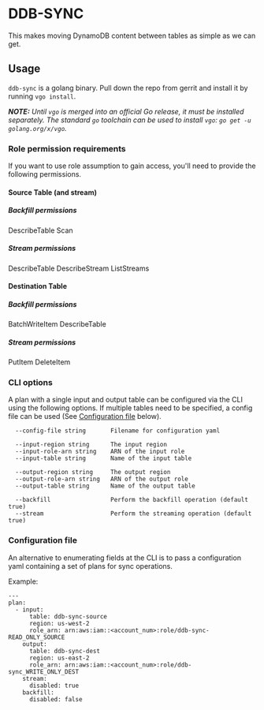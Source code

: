 # DDB-SYNC
This makes moving DynamoDB content between tables as simple as we can get.

## Usage
`ddb-sync` is a golang binary. Pull down the repo from gerrit and install it by running
`vgo install`.

_**NOTE:** Until `vgo` is merged into an official Go release, it must be installed separately. The
standard `go` toolchain can be used to install `vgo`: `go get -u golang.org/x/vgo`._

### Role permission requirements
If you want to use role assumption to gain access, you'll need to provide the following permissions.

#### Source Table (and stream)
##### Backfill permissions
DescribeTable
Scan

##### Stream permissions
DescribeTable
DescribeStream
ListStreams

#### Destination Table
##### Backfill permissions
BatchWriteItem
DescribeTable

##### Stream permissions
PutItem
DeleteItem


### CLI options
A plan with a single input and output table can be configured via the CLI using the following
options. If multiple tables need to be specified, a config file can be used (See
[Configuration file](#Configurationfile) below).

```
  --config-file string       Filename for configuration yaml

  --input-region string      The input region
  --input-role-arn string    ARN of the input role
  --input-table string       Name of the input table

  --output-region string     The output region
  --output-role-arn string   ARN of the output role
  --output-table string      Name of the output table

  --backfill                 Perform the backfill operation (default true)
  --stream                   Perform the streaming operation (default true)
```

### Configuration file
An alternative to enumerating fields at the CLI is to pass a configuration yaml containing a set of
plans for sync operations.

Example:

```
---
plan:
  - input:
      table: ddb-sync-source
      region: us-west-2
      role_arn: arn:aws:iam::<account_num>:role/ddb-sync-READ_ONLY_SOURCE
    output:
      table: ddb-sync-dest
      region: us-east-2
      role_arn: arn:aws:iam::<account_num>:role/ddb-sync_WRITE_ONLY_DEST
    stream:
      disabled: true
    backfill:
      disabled: false
```
